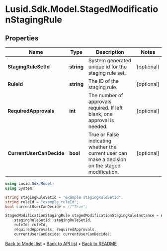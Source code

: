 # Lusid.Sdk.Model.StagedModificationStagingRule

## Properties

Name | Type | Description | Notes
------------ | ------------- | ------------- | -------------
**StagingRuleSetId** | **string** | System generated unique id for the staging rule set. | [optional] 
**RuleId** | **string** | The ID of the staging rule. | [optional] 
**RequiredApprovals** | **int** | The number of approvals required. If left blank, one approval is needed. | [optional] 
**CurrentUserCanDecide** | **bool** | True or False indicating whether the current user can make a decision on the staged modification. | [optional] 

```csharp
using Lusid.Sdk.Model;
using System;

string stagingRuleSetId = "example stagingRuleSetId";
string ruleId = "example ruleId";
bool currentUserCanDecide = //"True";

StagedModificationStagingRule stagedModificationStagingRuleInstance = new StagedModificationStagingRule(
    stagingRuleSetId: stagingRuleSetId,
    ruleId: ruleId,
    requiredApprovals: requiredApprovals,
    currentUserCanDecide: currentUserCanDecide);
```

[Back to Model list](../README.md#documentation-for-models) &#8226; [Back to API list](../README.md#documentation-for-api-endpoints) &#8226; [Back to README](../README.md)
